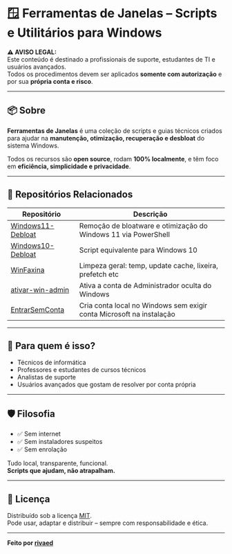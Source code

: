 # 🪟 Ferramentas de Janelas – Scripts e Utilitários para Windows

**⚠️ AVISO LEGAL:**  
Este conteúdo é destinado a profissionais de suporte, estudantes de TI e usuários avançados.  
Todos os procedimentos devem ser aplicados **somente com autorização** e por sua **própria conta e risco**.

---

## 📦 Sobre

**Ferramentas de Janelas** é uma coleção de scripts e guias técnicos criados para ajudar na **manutenção, otimização, recuperação e desbloat** do sistema Windows.

Todos os recursos são **open source**, rodam **100% localmente**, e têm foco em **eficiência, simplicidade e privacidade**.

---

## 🔗 Repositórios Relacionados

| Repositório | Descrição |
|-------------|-----------|
| [Windows11-Debloat](https://github.com/rivaed/Windows11-Debloat) | Remoção de bloatware e otimização do Windows 11 via PowerShell |
| [Windows10-Debloat](https://github.com/rivaed/Windows10-Debloat) | Script equivalente para Windows 10 |
| [WinFaxina](https://github.com/rivaed/WinFaxina) | Limpeza geral: temp, update cache, lixeira, prefetch etc |
| [ativar-win-admin](https://github.com/rivaed/ativar-win-admin) | Ativa a conta de Administrador oculta do Windows |
| [EntrarSemConta](https://github.com/rivaed/EntrarSemConta) | Cria conta local no Windows sem exigir conta Microsoft na instalação |

---

## 🎯 Para quem é isso?

- Técnicos de informática
- Professores e estudantes de cursos técnicos
- Analistas de suporte
- Usuários avançados que gostam de resolver por conta própria

---

## 🛡️ Filosofia

- ✅ Sem internet
- ✅ Sem instaladores suspeitos
- ✅ Sem enrolação

Tudo local, transparente, funcional.  
**Scripts que ajudam, não atrapalham.**

---

## 📝 Licença

Distribuído sob a licença [MIT](LICENSE).  
Pode usar, adaptar e distribuir – sempre com responsabilidade e ética.

---

**Feito por [rivaed](https://github.com/rivaed)**
